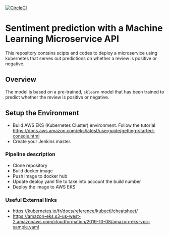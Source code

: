 [![CircleCI](https://circleci.com/gh/erarik/SentimentAnalysisAPI.svg?style=svg)](https://circleci.com/gh/erarik/SentimentAnalysisAPI)

# Sentiment prediction with a Machine Learning Microservice API
This repository contains scipts and codes to deploy a microservice using kubernetes that serves out predictions on whether a review is positive or negative.

## Overview
The model is based on a pre-trained, `sklearn` model that has been trained to predict whether the review is positive or negative. 

## Setup the Environment
* Build AWS EKS (Kubernetes Cluster) environment. Follow the tutorial https://docs.aws.amazon.com/eks/latest/userguide/getting-started-console.html
* Create your Jenkins master.

### Pipeline description
* Clone repository
* Build docker image
* Push image to docker hub
* Update deploy yaml file to take into account the build number
* Deploy the image to AWS EKS

### Useful External links
* https://kubernetes.io/fr/docs/reference/kubectl/cheatsheet/
* https://amazon-eks.s3-us-west-2.amazonaws.com/cloudformation/2019-10-08/amazon-eks-vpc-sample.yaml
